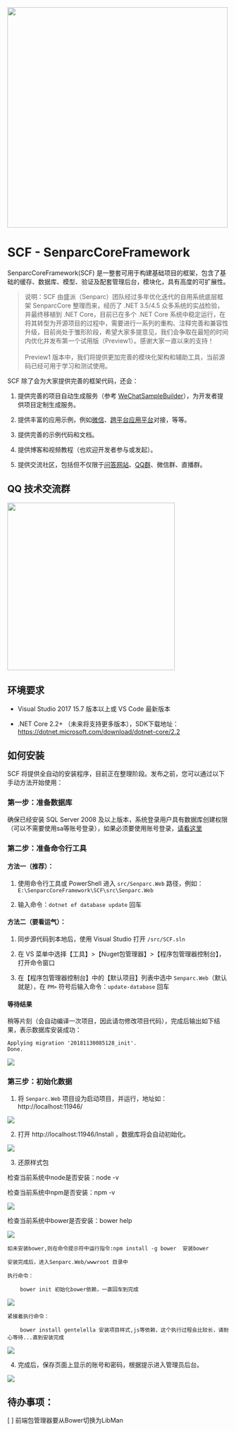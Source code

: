 <img src="https://weixin.senparc.com/images/SCF/logo.png" width="500" />

# SCF - SenparcCoreFramework

SenparcCoreFramework(SCF) 是一整套可用于构建基础项目的框架，包含了基础的缓存、数据库、模型、验证及配套管理后台，模块化，具有高度的可扩展性。

> 说明：SCF 由盛派（Senparc）团队经过多年优化迭代的自用系统底层框架 SenparcCore 整理而来，经历了 .NET 3.5/4.5 众多系统的实战检验，并最终移植到 .NET Core，目前已在多个 .NET Core 系统中稳定运行，在将其转型为开源项目的过程中，需要进行一系列的重构、注释完善和兼容性升级，目前尚处于雏形阶段，希望大家多提意见，我们会争取在最短的时间内优化并发布第一个试用版（Preview1）。感谢大家一直以来的支持！<br>
> <br>
> Preview1 版本中，我们将提供更加完善的模块化架构和辅助工具，当前源码已经可用于学习和测试使用。

SCF 除了会为大家提供完善的框架代码，还会：

1. 提供完善的项目自动生成服务（参考 [WeChatSampleBuilder](http://sdk.weixin.senparc.com/Home/WeChatSampleBuilder)），为开发者提供项目定制生成服务。

2. 提供丰富的应用示例，例如[微信](https://github.com/JeffreySu/WeiXinMPSDK)、[跨平台应用平台](https://www.neuchar.com/)对接，等等。

3. 提供完善的示例代码和文档。

4. 提供博客和视频教程（也欢迎开发者参与或发起）。

5. 提供交流社区，包括但不仅限于[问答网站](https://weixin.senparc.com/QA)、[QQ群](#qq-技术交流群)、微信群、直播群。

## QQ 技术交流群

<img src="https://sdk.weixin.senparc.com/images/QQ_Group_Avatar/SCF/QQ-Group.jpg" width="380" />

## 环境要求

- Visual Studio 2017 15.7 版本以上或 VS Code 最新版本

- .NET Core 2.2+ （未来将支持更多版本），SDK下载地址：https://dotnet.microsoft.com/download/dotnet-core/2.2

## 如何安装

SCF 将提供全自动的安装程序，目前正在整理阶段。发布之前，您可以通过以下手动方法开始使用：

### 第一步：准备数据库
确保已经安装 SQL Server 2008 及以上版本，系统登录用户具有数据库创建权限（可以不需要使用sa等账号登录），如果必须要使用账号登录，[请看这里](https://github.com/SenparcCoreFramework/SCF/wiki/%E5%A6%82%E4%BD%95%E4%BF%AE%E6%94%B9%E9%BB%98%E8%AE%A4%E6%95%B0%E6%8D%AE%E5%BA%93%E8%BF%9E%E6%8E%A5%E5%AD%97%E7%AC%A6%E4%B8%B2%EF%BC%9F)

### 第二步：准备命令行工具

#### 方法一（推荐）：
1. 使用命令行工具或 PowerShell 进入 `src/Senparc.Web` 路径，例如：`E:\SenparcCoreFramework\SCF\src\Senparc.Web`

2. 输入命令：`dotnet ef database update` 回车

#### 方法二（要看运气）：
1. 同步源代码到本地后，使用 Visual Studio 打开 `/src/SCF.sln`

2. 在 VS 菜单中选择【工具】>【Nuget包管理器】>【程序包管理器控制台】，打开命令窗口

3. 在【程序包管理器控制台】中的【默认项目】列表中选中 `Senparc.Web`（默认就是），在 `PM>` 符号后输入命令：`update-database` 回车


#### 等待结果

稍等片刻（会自动编译一次项目，因此请勿修改项目代码），完成后输出如下结果，表示数据库安装成功：

```
Applying migration '20181130085128_init'.
Done.
```

<img src="https://weixin.senparc.com/images/SCF/Install/02.png" />

### 第三步：初始化数据

 1. 将 `Senparc.Web` 项目设为启动项目，并运行，地址如：http://localhost:11946/

 <img src="https://weixin.senparc.com/images/SCF/Install/01.png" />
 
 2. 打开 http://localhost:11946/Install ，数据库将会自动初始化。
 
<img src="https://weixin.senparc.com/images/SCF/Install/03.png" />

 3. 还原样式包  

 检查当前系统中node是否安装：node -v  

 检查当前系统中npm是否安装：npm -v  

 <img src="http://image.mlkj.ymstudio.xyz/node&npm.png" />  

 检查当前系统中bower是否安装：bower help  

 <img src="http://image.mlkj.ymstudio.xyz/bower%E5%AE%89%E8%A3%85%E5%AE%8C%E6%88%90.png" />  

    如未安装bower,则在命令提示符中运行指令:npm install -g bower  安装bower  

    安装完成后，进入Senparc.Web/wwwroot 目录中  

    执行命令：  

        bower init 初始化bower依赖，一直回车到完成  

<img src="http://image.mlkj.ymstudio.xyz/bower-init.png" />  

    紧接着执行命令：  

        bower install gentelella 安装项目样式,js等依赖，这个执行过程会比较长，请耐心等待...直到安装完成  

<img src="http://image.mlkj.ymstudio.xyz/gentelella%E5%BA%93%E5%AE%89%E8%A3%85%E5%AE%8C%E6%88%90.png" />  


 4. 完成后，保存页面上显示的账号和密码，根据提示进入管理员后台。


<img src="https://weixin.senparc.com/images/SCF/Install/04.png" />



## 待办事项：

 [ ] 前端包管理器要从Bower切换为LibMan
